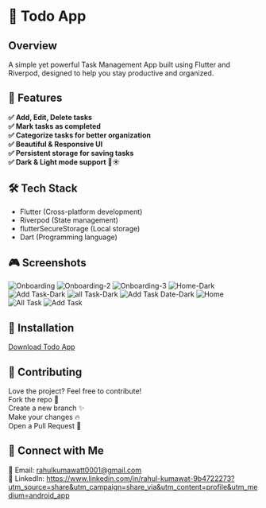
# 📌 Todo App

## Overview
A simple yet powerful Task Management App built using Flutter and Riverpod, designed to help you stay productive and organized.

## 🚀 Features

**✅ Add, Edit, Delete tasks**  
**✅ Mark tasks as completed**  
**✅ Categorize tasks for better organization**  
**✅ Beautiful & Responsive UI**  
**✅ Persistent storage for saving tasks**  
**✅ Dark & Light mode support 🌙☀️**

## 🛠️ Tech Stack

- Flutter (Cross-platform development)
- Riverpod (State management)
- flutterSecureStorage (Local storage)
- Dart (Programming language)
  

## 🎮 Screenshots
![Onboarding](https://github.com/user-attachments/assets/bf25397d-3fee-4b53-b211-b30d611036b3)
![Onboarding-2](https://github.com/user-attachments/assets/489d5d3c-65d1-4f79-bf22-9ec3c75b2a1b)
![Onboarding-3](https://github.com/user-attachments/assets/e9857591-2333-4d71-9c4b-b94a3c6cd73d)
![Home-Dark](https://github.com/user-attachments/assets/10ba9e23-fb25-4bd3-9563-d025bc5e20b5)
![Add Task-Dark](https://github.com/user-attachments/assets/3f022e0a-0dac-4146-bfbb-20f73823e63d)
![all Task-Dark](https://github.com/user-attachments/assets/b62e2e25-ed16-42f0-9107-5aad841444b7)
![Add Task Date-Dark](https://github.com/user-attachments/assets/2485f20d-1bbf-4579-a9e1-316222e55c69)
![Home](https://github.com/user-attachments/assets/2bd107b9-1240-489d-92ff-18b6eee10399)
![All Task](https://github.com/user-attachments/assets/cd205a9a-51d5-4ffc-954d-240ba8bcefc4)
![Add Task](https://github.com/user-attachments/assets/e03822d8-8fc6-4a55-aa34-fb9795dc3d3d)



## 📲 Installation
[Download Todo App](https://github.com/gudda-hub/G-Todo/releases/download/1/todo.apk)

## 🌟 Contributing

Love the project? Feel free to contribute!  
Fork the repo 🍴  
Create a new branch ✨  
Make your changes 🔥  
Open a Pull Request 🚀

## 🤝 Connect with Me

📧 Email: rahulkumawatt0001@gmail.com  
💼 LinkedIn: https://www.linkedin.com/in/rahul-kumawat-9b4722273?utm_source=share&utm_campaign=share_via&utm_content=profile&utm_medium=android_app  
 